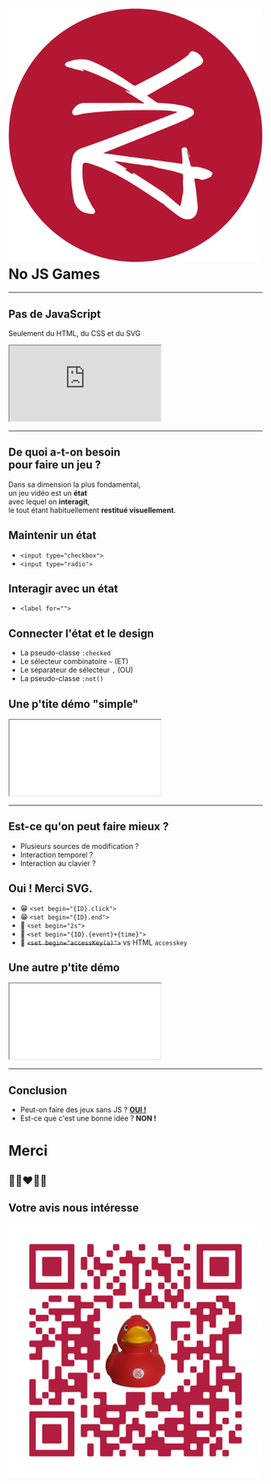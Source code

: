 # ![](demos/img/zenika.png)<!-- .element: style="height:1em; vertical-align: -0.28em; border: none; background: none;" --> No JS Games

---

## Pas de JavaScript

Seulement du HTML, du CSS et du SVG

<iframe src="https://codepen.io/jcoulterdesign/full/NOMeEb"></iframe>

---

## De quoi a-t-on besoin <br>pour faire un jeu ?

Dans sa dimension la plus fondamental, <br>un jeu vidéo est un **état** <br>avec lequel on **interagit**, <br>le tout étant habituellement **restitué visuellement**.


## Maintenir un état

 - <!-- .element: class="fragment" --> <code>&lt;input type="checkbox"&gt;</code>
 - <!-- .element: class="fragment" --> <code>&lt;input type="radio"&gt;</code>


## Interagir avec un état

- <!-- .element: class="fragment" --> <code>&lt;label for=""&gt;</code>


## Connecter l'état et le design

- <!-- .element: class="fragment" --> La pseudo-classe <code>:checked</code>
- <!-- .element: class="fragment" --> Le sélecteur combinatoire <code>~</code> (ET)
- <!-- .element: class="fragment" --> Le séparateur de sélecteur <code>,</code> (OU)
- <!-- .element: class="fragment" --> La pseudo-classe <code>:not()</code>


## Une p'tite démo "simple"

<iframe src="demos/taquin.html"></iframe>

---

## Est-ce qu'on peut faire mieux ?

- Plusieurs sources de modification ? <!-- .element: class="fragment" -->
- Interaction temporel ? <!-- .element: class="fragment" -->
- Interaction au clavier ? <!-- .element: class="fragment" -->


## Oui ! Merci SVG.

- <!-- .element: class="fragment" --> 😁 <code>&lt;set begin="{ID}.click"&gt;</code>
- <!-- .element: class="fragment" --> 😁 <code>&lt;set begin="{ID}.end"&gt;</code>
- <!-- .element: class="fragment" --> 🤔 <code>&lt;set begin="2s"&gt;</code>
- <!-- .element: class="fragment" --> 🤩 <code>&lt;set begin="{ID}.{event}+{time}"&gt;</code>
- <!-- .element: class="fragment" --> 🤔 <del><code>&lt;set begin="accessKey(a)"&gt;</code></del> vs HTML <code>accesskey</code>


## Une autre p'tite démo

<iframe src="demos/advanced.html"></iframe>

---

## Conclusion

<ul>
  <li class="fragment">Peut-on faire des jeux sans JS ? <a href="https://accodeing.com/blog/2015/css3-proven-to-be-turing-complete" class="fragment"> <strong>OUI !</strong></a></li>
  <li class="fragment">Est-ce que c'est une bonne idée ? <strong class="fragment">NON !</strong></li>
</ul>


# Merci
## 🤯😘❤️🌈🦄


## Votre avis nous intéresse

![](demos/img/qrcode.png)
